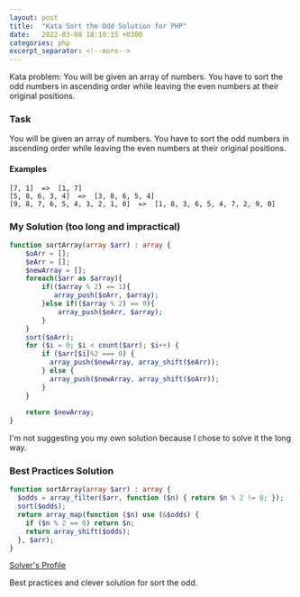 ```yaml
---
layout: post
title:  "Kata Sort the Odd Solution for PHP"
date:   2022-03-08 18:10:15 +0300
categories: php
excerpt_separator: <!--more-->
---
```


Kata problem: You will be given an array of numbers. You have to sort the odd numbers in ascending order while leaving the even numbers at their original positions.
<!--more-->

### Task

You will be given an array of numbers. You have to sort the odd numbers in ascending order while leaving the even numbers at their original positions.

#### Examples

```
[7, 1]  =>  [1, 7]
[5, 8, 6, 3, 4]  =>  [3, 8, 6, 5, 4]
[9, 8, 7, 6, 5, 4, 3, 2, 1, 0]  =>  [1, 8, 3, 6, 5, 4, 7, 2, 9, 0]
```
### My Solution (too long and impractical)

```php
function sortArray(array $arr) : array {
    $oArr = [];
    $eArr = [];
    $newArray = [];
    foreach($arr as $array){
        if(($array % 2) == 1){
           array_push($oArr, $array);
        }else if(($array % 2) == 0){
            array_push($eArr, $array);
        }
    }
    sort($oArr);
    for ($i = 0; $i < count($arr); $i++) {
        if ($arr[$i]%2 === 0) {
          array_push($newArray, array_shift($eArr));
        } else {
          array_push($newArray, array_shift($oArr));
        }
    }
    
    return $newArray;
}
```
I'm not suggesting you my own solution because I chose to solve it the long way.

### Best Practices Solution

```php
function sortArray(array $arr) : array {
  $odds = array_filter($arr, function ($n) { return $n % 2 != 0; });
  sort($odds);
  return array_map(function ($n) use (&$odds) {
    if ($n % 2 == 0) return $n;
    return array_shift($odds);
  }, $arr);
}
```
[Solver's Profile](https://www.codewars.com/users/dfhwz)

Best practices and clever solution for sort the odd.
